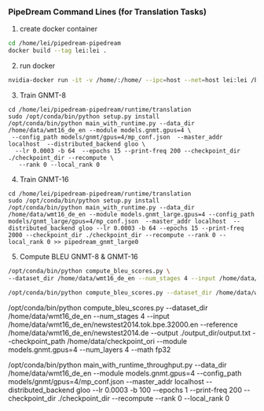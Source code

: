 ### PipeDream Command Lines (for Translation Tasks)
1) create docker container
```bash
cd /home/lei/pipedream-pipedream
docker build --tag lei:lei .
```
2) run docker
```bash
nvidia-docker run -it -v /home/:/home/ --ipc=host --net=host lei:lei /bin/bash
```
3) Train GNMT-8
```buildoutcfg
cd /home/lei/pipedream-pipedream/runtime/translation
sudo /opt/conda/bin/python setup.py install
/opt/conda/bin/python main_with_runtime.py --data_dir /home/data/wmt16_de_en --module models.gnmt.gpus=4 \
 --config_path models/gnmt/gpus=4/mp_conf.json  --master_addr localhost  --distributed_backend gloo \
  --lr 0.0003 -b 64  --epochs 15 --print-freq 200 --checkpoint_dir ./checkpoint_dir --recompute \
   --rank 0 --local_rank 0
```
4) Train GNMT-16
```buildoutcfg
cd /home/lei/pipedream-pipedream/runtime/translation
sudo /opt/conda/bin/python setup.py install
/opt/conda/bin/python main_with_runtime.py --data_dir /home/data/wmt16_de_en --module models.gnmt_large.gpus=4 --config_path models/gnmt_large/gpus=4/mp_conf.json  --master_addr localhost  --distributed_backend gloo --lr 0.0003 -b 64 --epochs 15 --print-freq 2000 --checkpoint_dir ./checkpoint_dir --recompute --rank 0 --local_rank 0 >> pipedream_gnmt_large0
```
5) Compute BLEU GNMT-8 & GNMT-16
```bash
/opt/conda/bin/python compute_bleu_scores.py \
--dataset_dir /home/data/wmt16_de_en --num_stages 4 --input /home/data/wmt16_de_en/newstest2014.tok.bpe.32000.en --reference /home/data/wmt16_de_en/newstest2014.de --output ./output_dir/output.txt --checkpoint_path /home/data/checkpoint_ori --module models.gnmt.gpus=4 --num_layers 4 --math fp32
```

```bash
/opt/conda/bin/python compute_bleu_scores.py --dataset_dir /home/data/wmt16_de_en --num_stages 4 --input /home/data/wmt16_de_en/newstest2014.tok.bpe.32000.en --reference /home/data/wmt16_de_en/newstest2014.de --output ./output_dir/output.txt --checkpoint_path ./checkpoint_dir --module models.gnmt_large.gpus=4 --num_layers 8 --math fp32
```

/opt/conda/bin/python compute_bleu_scores.py --dataset_dir /home/data/wmt16_de_en --num_stages 4 --input /home/data/wmt16_de_en/newstest2014.tok.bpe.32000.en --reference /home/data/wmt16_de_en/newstest2014.de --output ./output_dir/output.txt --checkpoint_path /home/data/checkpoint_ori --module models.gnmt.gpus=4 --num_layers 4 --math fp32

/opt/conda/bin/python main_with_runtime_throughput.py --data_dir /home/data/wmt16_de_en --module models.gnmt.gpus=4 --config_path models/gnmt/gpus=4/mp_conf.json  --master_addr localhost  --distributed_backend gloo --lr 0.0003 -b 100  --epochs 1 --print-freq 200 --checkpoint_dir ./checkpoint_dir --recompute --rank 0 --local_rank 0

